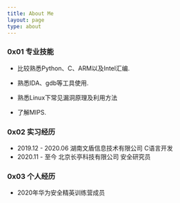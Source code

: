 ```yaml
---
title: About Me
layout: page
type: about
---
```


### 0x01 专业技能

* 比较熟悉Python、C、ARM以及Intel汇编.
* 熟悉IDA、gdb等工具使用.
* 熟悉Linux下常见漏洞原理及利用方法

* 了解MIPS.



### 0x02 实习经历

* 2019.12 - 2020.06 湖南文盾信息技术有限公司      C语言开发
* 2020.11 - 至今        北京长亭科技有限公司             安全研究员



### 0x03 个人经历

* 2020年华为安全精英训练营成员     

